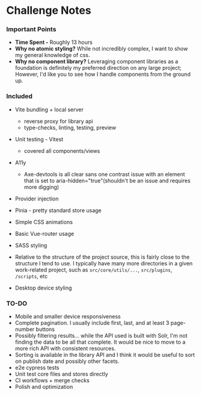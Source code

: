 # Challenge Notes

### Important Points
- **Time Spent -** Roughly 13 hours
- **Why no atomic styling?** While not incredibly complex, I want to show my general knowledge of css.
- **Why no component library?** Leveraging component libraries as a foundation is definitely my preferred direction on any large project; However, I'd like you to see how I handle components from the ground up.

### Included
- Vite bundling + local server
  - reverse proxy for library api
  - type-checks, linting, testing, preview

- Unit testing - Vitest
  - covered all components/views

- A11y
  - Axe-devtools is all clear sans one contrast issue with an element that is set to aria-hidden="true"(shouldn't be an issue and requires more digging)

- Provider injection

- Pinia - pretty standard store usage

- Simple CSS animations

- Basic Vue-router usage

- SASS styling

- Relative to the structure of the project source, this is fairly close to the structure I tend to use. I typically have many more directories in a given work-related project, such as `src/core/utils/...`, `src/plugins`, `/scripts`, etc

- Desktop device styling

### TO-DO
- Mobile and smaller device responsiveness
- Complete pagination. I usually include first, last, and at least 3 page-number buttons
- Possibly filtering results... while the API used is built with Solr, I'm not finding the data to be all that complete. It would be nice to move to a more rich API with consistent resources.
- Sorting is available in the library API and I think it would be useful to sort on publish date and possibly other facets.
- e2e cypress tests
- Unit test core files and stores directly
- CI workflows + merge checks
- Polish and optimization
